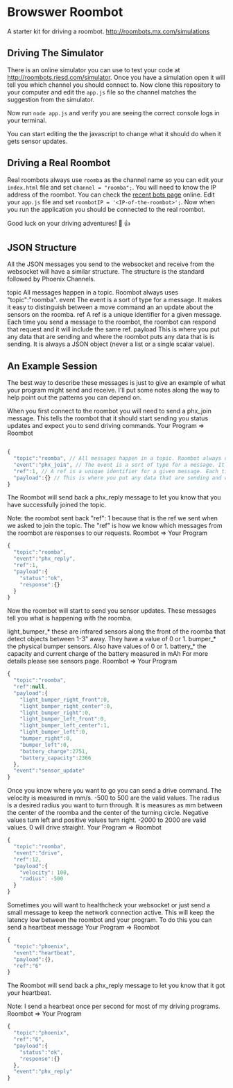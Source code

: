 # Browswer Roombot

A starter kit for driving a roombot.
http://roombots.mx.com/simulations

## Driving The Simulator

There is an online simulator you can use to test your code at http://roombots.riesd.com/simulator.
Once you have a simulation open it will tell you which channel you should connect to.
Now clone this repository to your computer and edit the `app.js` file so the channel matches the suggestion from the simulator.

Now run `node app.js` and verify you are seeing the correct console logs in your terminal.

You can start editing the the javascript to change what it should do when it gets sensor updates.

## Driving a Real Roombot
Real roombots always use `roomba` as the channel name so you can edit your `index.html` file and set `channel = "roomba";`.
You will need to know the IP address of the roombot.
You can check the [recent bots page](http://roombots.riesd.com/bots) online.
Edit your `app.js` file and set `roombotIP = '<IP-of-the-roombot>';`.
Now when you run the application you should be connected to the real roombot.

Good luck on your driving adventures! :tada: :+1:



## JSON Structure
All the JSON messages you send to the websocket and receive from the websocket will have a similar structure. The structure is the standard followed by Phoenix Channels.

topic All messages happen in a topic. Roombot always uses "topic":"roomba".
event The event is a sort of type for a message. It makes it easy to distinguish between a move command an an update about the sensors on the roomba.
ref A ref is a unique identifier for a given message. Each time you send a message to the roombot, the roombot can respond that request and it will include the same ref.
payload This is where you put any data that are sending and where the roombot puts any data that is is sending. It is always a JSON object (never a list or a single scalar value).


## An Example Session
The best way to describe these messages is just to give an example of what your program might send and receive. I'll put some notes along the way to help point out the patterns you can depend on.



When you first connect to the roombot you will need to send a phx_join message. This tells the roombot that it should start sending you status updates and expect you to send driving commands.
Your Program => Roombot

```javascript

{
  "topic":"roomba", // All messages happen in a topic. Roombot always uses "topic":"roomba".
  "event":"phx_join", // The event is a sort of type for a message. It makes it easy to distinguish between a move command and an update about the sensors on the roomba.
  "ref":1, // A ref is a unique identifier for a given message. Each time you send a message to the roombot, the roombot can respond that request and it will include the same ref.
  "payload":{} // This is where you put any data that are sending and where the roombot puts any data that is is sending. It is always a JSON object (never a list or a single scalar value).
}

```

The Roombot will send back a phx_reply message to let you know that you have successfully joined the topic.

Note: the roombot sent back "ref": 1 because that is the ref we sent when we asked to join the topic. The "ref" is how we know which messages from the roombot are responses to our requests.
Roombot => Your Program

```javascript
{
  "topic":"roomba",
  "event":"phx_reply",
  "ref":1,
  "payload":{
    "status":"ok",
    "response":{}
  }
}
```

Now the roombot will start to send you sensor updates. These messages tell you what is happening with the roomba.

light_bumper_* these are infrared sensors along the front of the roomba that detect objects between 1-3" away. They have a value of 0 or 1.
bumper_* the physical bumper sensors. Also have values of 0 or 1.
battery_* the capacity and current charge of the battery measured in mAh
For more details please see sensors page.
Roombot => Your Program

```javascript
{
  "topic":"roomba",
  "ref":null,
  "payload":{
    "light_bumper_right_front":0,
    "light_bumper_right_center":0,
    "light_bumper_right":0,
    "light_bumper_left_front":0,
    "light_bumper_left_center":1,
    "light_bumper_left":0,
    "bumper_right":0,
    "bumper_left":0,
    "battery_charge":2751,
    "battery_capacity":2366
  },
  "event":"sensor_update"
}
```

Once you know where you want to go you can send a drive command. The velocity is measured in mm/s. -500 to 500 are the valid values. The radius is a desired radius you want to turn through. It is measures as mm between the center of the roomba and the center of the turning circle. Negative values turn left and positive values turn right. -2000 to 2000 are valid values. 0 will drive straight.
Your Program => Roombot

```javascript
{
  "topic":"roomba",
  "event":"drive",
  "ref":12,
  "payload":{
    "velocity": 100,
    "radius": -500
  }
}
```

Sometimes you will want to healthcheck your websocket or just send a small message to keep the network connection active. This will keep the latency low between the roombot and your program. To do this you can send a heartbeat message
Your Program => Roombot

```javascript
{
  "topic":"phoenix",
  "event":"heartbeat",
  "payload":{},
  "ref":"6"
}
```

The Roombot will send back a phx_reply message to let you know that it got your heartbeat.

Note: I send a hearbeat once per second for most of my driving programs.
Roombot => Your Program

```javascript
{
  "topic":"phoenix",
  "ref":"6",
  "payload":{
    "status":"ok",
    "response":{}
  },
  "event":"phx_reply"
}
```
